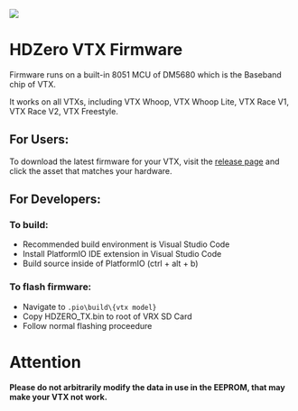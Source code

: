 ![](https://raw.githubusercontent.com/hd-zero/hdzero-vtx/main/misc/HDZero.png)

# HDZero VTX Firmware

Firmware runs on a built-in 8051 MCU of DM5680 which is the Baseband chip of VTX.

It works on all VTXs, including VTX Whoop, VTX Whoop Lite, VTX Race V1, VTX Race V2, VTX Freestyle.

## For Users:

To download the latest firmware for your VTX, visit the [release page](https://github.com/hd-zero/hdzero-vtx/releases) and click the asset that matches your hardware.

## For Developers:

### To build:
- Recommended build environment is Visual Studio Code
- Install PlatformIO IDE extension in Visual Studio Code
- Build source inside of PlatformIO (ctrl + alt + b)

### To flash firmware:
- Navigate to `.pio\build\{vtx model}`
- Copy HDZERO_TX.bin to root of VRX SD Card
- Follow normal flashing proceedure

# Attention
**Please do not arbitrarily modify the data in use in the EEPROM, that may make your VTX not work.**
